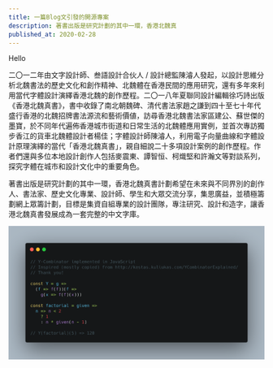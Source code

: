 ```yaml
---
title: 一篇Blog文引發的開源專案
description: 著書出版是研究計劃的其中一環，香港北魏真
published_at: 2020-02-28
---
```


Hello

二〇一二年由文字設計師、叁語設計合伙人 / 設計總監陳濬人發起，以設計思維分析北魏書法的歷史文化和創作精神、北魏體在香港民間的應用研究，還有多年來利用當代字體設計演繹香港北魏的創作歷程。二〇一八年夏聯同設計編輯徐巧詩出版《香港北魏真書》，書中收錄了南北朝魏碑、清代書法家趙之謙到四十至七十年代盛行香港的北魏招牌書法源流和藝術價値，訪尋香港北魏書法家區建公、蘇世傑的墨寶，於不同年代遍佈香港城市街道和日常生活的北魏體應用實例，並首次專訪獨步香江的貨車北魏體設計者楊佳；字體設計師陳濬人，利用電子向量曲線和字體設計原理演繹的當代「香港北魏真書」，親自細說二十多項設計案例的創作歷程。作者們還與多位本地設計創作人包括麥震東、譚智恒、柯熾堅和許瀚文等對談系列，探究字體在城市和設計文化中的重要角色。

著書出版是研究計劃的其中一環，香港北魏真書計劃希望在未來與不同界別的創作人、書法家、歷史文化專業、設計師、學生和大眾交流分享，集思廣益，並積極籌劃網上眾籌計劃，目標是集資自組專業的設計團隊，專注研究、設計和造字，讓香港北魏真書發展成為一套完整的中文字庫。

![code like a man](carbon.png)